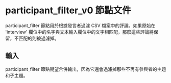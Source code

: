# participant_filter_v0 節點文件

participant_filter 節點用於根據發言者過濾 CSV 檔案中的評論。如果原始在 'interview' 欄位中的名字與文本輸入欄位中的文字相匹配，那麼這些評論將保留，不匹配的則被過濾掉。

## 輸入

participant_filter 節點期望合併輸出，因為它還會過濾掉那些不再有參與者的主題和子主題。